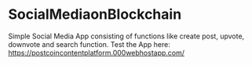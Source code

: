 # SocialMediaonBlockchain

Simple Social Media App consisting of functions like create post, upvote, downvote and search function.
Test the App here: https://postcoincontentplatform.000webhostapp.com/

